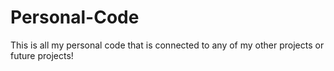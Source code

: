 # Personal-Code
This is all my personal code that is connected to any of my other projects or future projects!
